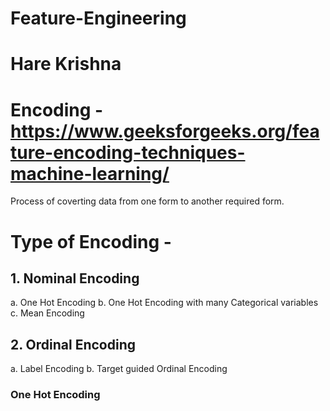 # Feature-Engineering
# Hare Krishna

# Encoding - https://www.geeksforgeeks.org/feature-encoding-techniques-machine-learning/
Process of coverting data from one form to another required form.
# Type of Encoding -
## 1. Nominal Encoding
   a. One Hot Encoding
   b. One Hot Encoding with many Categorical variables
   c. Mean Encoding
## 2. Ordinal Encoding
   a. Label Encoding
   b. Target guided Ordinal Encoding
   
   
### One Hot Encoding

   
